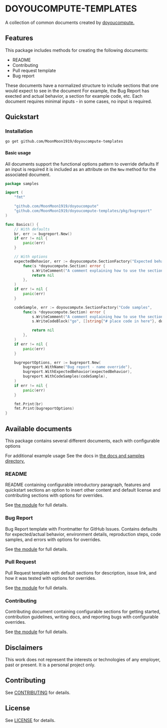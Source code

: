 # DOYOUCOMPUTE-TEMPLATES

A collection of common documents created by [doyoucompute.](https://github.com/MoonMoon1919/doyoucompute)

## Features

This package includes methods for creating the following documents:

- README
- Contributing
- Pull request template
- Bug report


These documents have a normalized structure to include sections that one would expect to see in the document For example, the Bug Report has exected and actual behavior, a section for example code, etc. Each document requires minimal inputs - in some cases, no input is required.

## Quickstart

### Installation

```bash
go get github.com/MoonMoon1919/doyoucompute-templates
```

#### Basic usage

All documents support the functional options pattern to override defaults If an input is required it is included as an attribute on the `New` method for the associated document.

```go
package samples

import (
	"fmt"

	"github.com/MoonMoon1919/doyoucompute"
	"github.com/MoonMoon1919/doyoucompute-templates/pkg/bugreport"
)

func Basics() {
	// With defaults
	br, err := bugreport.New()
	if err != nil {
		panic(err)
	}

	// With options
	expectedBehavior, err := doyoucompute.SectionFactory("Expected behavior",
		func(s *doyoucompute.Section) error {
			s.WriteComment("A comment explaining how to use the section")
			return nil
		},
	)
	if err != nil {
		panic(err)
	}

	codeSample, err := doyoucompute.SectionFactory("Code samples",
		func(s *doyoucompute.Section) error {
			s.WriteComment("A comment explaining how to use the section")
			s.WriteCodeBlock("go", []string{"# place code in here"}, doyoucompute.Static)

			return nil
		},
	)
	if err != nil {
		panic(err)
	}

	bugreportOptions, err := bugreport.New(
		bugreport.WithName("Bug report - name override"),
		bugreport.WithExpectedBehavior(expectedBehavior),
		bugreport.WithCodeSamples(codeSample),
	)
	if err != nil {
		panic(err)
	}

	fmt.Print(br)
	fmt.Print(bugreportOptions)
}

```

## Available documents

This package contains several different documents, each with configurable options

For additional example usage See the docs in [the docs and samples directory.](./internal)

### README

README containing configurable introductory paragraph, features and quickstart sections an option to insert other content and default license and contributing sections with options for overrides.

See [the module](./pkg/readme/readme.go) for full details.

### Bug Report

Bug Report template with Frontmatter for GitHub Issues. Contains defaults for expected/actual behavior, environment details, reproduction steps, code samples, and errors with options for overrides.

See [the module](./pkg/bugreport/bugreport.go) for full details.

### Pull Request

Pull Request template with default sections for description, issue link, and how it was tested with options for overrides.

See [the module](./pkg/pullrequest/pullrequest.go) for full details.

### Contributing

Contributing document containing configurable sections for getting started, contribution guidelines, writing docs, and reporting bugs with configurable overrides.

See [the module](./pkg/contributing/contributing.go) for full details.

## Disclaimers

This work does not represent the interests or technologies of any employer, past or present. It is a personal project only.

## Contributing

See [CONTRIBUTING](./CONTRIBUTING.md) for details.

## License

See [LICENSE](./LICENSE) for details.
